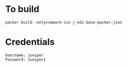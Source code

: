 # To build
```
packer build -only=vmware-iso j-edi-base-packer.json
```

# Credentials
```
Username: juniper
Password: Juniper1
```